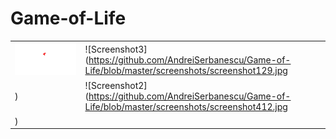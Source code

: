 # Game-of-Life


|  |  |  |
|---|---| ---|
|![Screenshot5](https://github.com/AndreiSerbanescu/Game-of-Life/blob/master/screenshots/screenshot0.jpg) |  ![Screenshot3](https://github.com/AndreiSerbanescu/Game-of-Life/blob/master/screenshots/screenshot129.jpg
)|  ![Screenshot2](https://github.com/AndreiSerbanescu/Game-of-Life/blob/master/screenshots/screenshot412.jpg
)|
